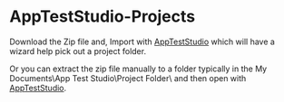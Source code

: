 # AppTestStudio-Projects

Download the Zip file and, Import with [AppTestStudio](https://github.com/DanielHarrod/AppTestStudio) which will have a wizard help pick out a project folder.

Or you can extract the zip file manually to a folder typically in the My Documents\App Test Studio\Project Folder\ and then open with [AppTestStudio](https://github.com/DanielHarrod/AppTestStudio).
